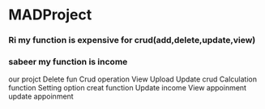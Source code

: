 # MADProject

### Ri my function is expensive for crud(add,delete,update,view)

### sabeer my function is income
our projct 
Delete fun
Crud operation 
View 
Upload
Update crud 
Calculation function 
Setting option 
creat function 
Update income 
View appoinment
update appoinment 
